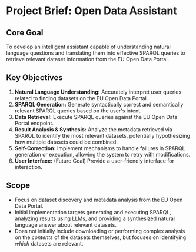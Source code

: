 # Project Brief: Open Data Assistant

## Core Goal

To develop an intelligent assistant capable of understanding natural language questions and translating them into effective SPARQL queries to retrieve relevant dataset information from the EU Open Data Portal.

## Key Objectives

1.  **Natural Language Understanding:** Accurately interpret user queries related to finding datasets on the EU Open Data Portal.
2.  **SPARQL Generation:** Generate syntactically correct and semantically relevant SPARQL queries based on the user's intent.
3.  **Data Retrieval:** Execute SPARQL queries against the EU Open Data Portal endpoint.
4.  **Result Analysis & Synthesis:** Analyze the metadata retrieved via SPARQL to identify the most relevant datasets, potentially hypothesizing how multiple datasets could be combined.
5.  **Self-Correction:** Implement mechanisms to handle failures in SPARQL generation or execution, allowing the system to retry with modifications.
6.  **User Interface:** (Future Goal) Provide a user-friendly interface for interaction.

## Scope

-   Focus on dataset discovery and metadata analysis from the EU Open Data Portal.
-   Initial implementation targets generating and executing SPARQL, analyzing results using LLMs, and providing a synthesized natural language answer about relevant datasets.
-   Does not initially include downloading or performing complex analysis on the *contents* of the datasets themselves, but focuses on identifying *which* datasets are relevant. 